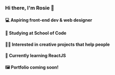 ### Hi there, I'm Rosie 👋
#### 💻 Aspiring front-end dev & web designer 
#### 🥳 Studying at School of Code 
#### 👩‍🎨 Interested in creative projects that help people 
#### 🌱 Currently learning ReactJS 
#### 🖼 Portfolio coming soon!


<!--
**rosiegracejones/rosiegracejones** is a ✨ _special_ ✨ repository because its `README.md` (this file) appears on your GitHub profile.

#### 🖼 Check out my portfolio here!

Here are some ideas to get you started:

- 🔭 I’m currently working on ...
- 🌱 I’m currently learning ...
- 👯 I’m looking to collaborate on ...
- 🤔 I’m looking for help with ...
- 💬 Ask me about ...
- 📫 How to reach me: ...
- 😄 Pronouns: ...
- ⚡ Fun fact: ...
-->
